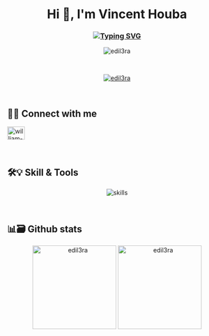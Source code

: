 <h1 align="center">Hi 👋, I'm Vincent Houba</h1>
<h3 align="center"><a href="https://git.io/typing-svg"><img src="https://readme-typing-svg.herokuapp.com?font=Fira+Code&pause=1000&center=true&width=435&lines=Software+Engineer" alt="Typing SVG" /></a></h3>

<div align="center"> <img src="https://komarev.com/ghpvc/?username=edil3ra&label=Profile%20views&color=0e75b6&style=flat" alt="edil3ra" /> </div>

&nbsp;

<div align="center"> <a href="https://github.com/ryo-ma/github-profile-trophy"><img src="https://github-profile-trophy.vercel.app/?username=edil3ra&theme=nord&no-frame=true" alt="edil3ra" /></a> </div>

&nbsp;

## 🔌🤝 Connect with me
<div align="left">
<a href="https://linkedin.com/in/vincent-houba-866525b6/" target="blank"><img align="center" src="https://raw.githubusercontent.com/rahuldkjain/github-profile-readme-generator/master/src/images/icons/Social/linked-in-alt.svg" alt="william-scalabre" height="30" width="40" /></a>
</div>

&nbsp;

## 🛠️💡 Skill & Tools
<div align="center"> 
<img src="https://skillicons.dev/icons?i=python,ts,rust,elixir,django,flask,react,vue,gatsby,express,next,bevy,sql,mongo,redis,dynamodb,aws,linux,git,github,vagrant,docker,nginx&theme=dark" alt="skills" /> </div>

&nbsp;

## 📊🗃️ Github stats

<p align="center">
<img align="center" src="https://github-readme-stats.vercel.app/api?username=edil3ra&count_private=true&show_icons=true&theme=nord&hide_border=true" alt="edil3ra" height="192px" />
  <img align="center" src="https://github-readme-stats.vercel.app/api/top-langs?username=edil3ra&langs_count=8&layout=compact&theme=nord&hide_border=true" alt="edil3ra" height="192px" />
</p>

&nbsp;
<!--- <div align="center"> <img align="center" src="https://github-readme-activity-graph.vercel.app/graph?username=edil3ra&theme=nord&hide_border=true&radius=10" alt="activity graph"/></div> --> 

&nbsp;


